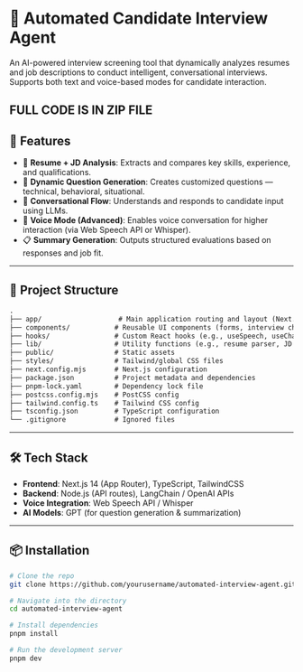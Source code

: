 # 🧠 Automated Candidate Interview Agent

An AI-powered interview screening tool that dynamically analyzes resumes and job descriptions to conduct intelligent, conversational interviews. Supports both text and voice-based modes for candidate interaction.


FULL CODE IS IN ZIP FILE 
---

## 🚀 Features

- 📄 **Resume + JD Analysis**: Extracts and compares key skills, experience, and qualifications.
- 💬 **Dynamic Question Generation**: Creates customized questions — technical, behavioral, situational.
- 🧠 **Conversational Flow**: Understands and responds to candidate input using LLMs.
- 🎤 **Voice Mode (Advanced)**: Enables voice conversation for higher interaction (via Web Speech API or Whisper).
- 📋 **Summary Generation**: Outputs structured evaluations based on responses and job fit.

---

## 🧱 Project Structure

```txt
.
├── app/                   # Main application routing and layout (Next.js App Router)
├── components/           # Reusable UI components (forms, interview chat, cards)
├── hooks/                # Custom React hooks (e.g., useSpeech, useChatFlow)
├── lib/                  # Utility functions (e.g., resume parser, JD analyzer)
├── public/               # Static assets
├── styles/               # Tailwind/global CSS files
├── next.config.mjs       # Next.js configuration
├── package.json          # Project metadata and dependencies
├── pnpm-lock.yaml        # Dependency lock file
├── postcss.config.mjs    # PostCSS config
├── tailwind.config.ts    # Tailwind CSS config
├── tsconfig.json         # TypeScript configuration
└── .gitignore            # Ignored files


```
---

## 🛠️ Tech Stack

- **Frontend**: Next.js 14 (App Router), TypeScript, TailwindCSS
- **Backend**: Node.js (API routes), LangChain / OpenAI APIs
- **Voice Integration**: Web Speech API / Whisper
- **AI Models**: GPT (for question generation & summarization)

---

## 📦 Installation

```bash
# Clone the repo
git clone https://github.com/yourusername/automated-interview-agent.git

# Navigate into the directory
cd automated-interview-agent

# Install dependencies
pnpm install

# Run the development server
pnpm dev
